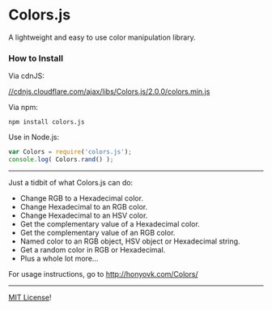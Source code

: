 # Colors.js

A lightweight and easy to use color manipulation library.

### How to Install

Via cdnJS:

[//cdnjs.cloudflare.com/ajax/libs/Colors.js/2.0.0/colors.min.js](//cdnjs.cloudflare.com/ajax/libs/Colors.js/2.0.0/colors.min.js)

Via npm:

	npm install colors.js

Use in Node.js:

```javascript
var Colors = require('colors.js');
console.log( Colors.rand() );
```

---

Just a tidbit of what Colors.js can do:

* Change RGB to a Hexadecimal color.
* Change Hexadecimal to an RGB color.
* Change Hexadecimal to an HSV color.
* Get the complementary value of a Hexadecimal color.
* Get the complementary value of an RGB color.
* Named color to an RGB object, HSV object or Hexadecimal string.
* Get a random color in RGB or Hexadecimal.
* Plus a whole lot more...

For usage instructions, go to http://honyovk.com/Colors/

* * *

[MIT License](https://github.com/mbjordan/Colors/blob/master/LICENSE.txt)!
